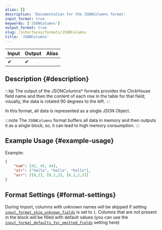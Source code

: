 ```yaml
---
alias: []
description: 'Documentation for the JSONColumns format'
input_format: true
keywords: ['JSONColumns']
output_format: true
slug: /interfaces/formats/JSONColumns
title: 'JSONColumns'
---
```


| Input | Output | Alias |
|-------|--------|-------|
| ✔     | ✔      |       |

## Description {#description}

:::tip
The output of the JSONColumns* formats provides the ClickHouse field name and then the content of each row in the table for that field;
visually, the data is rotated 90 degrees to the left.
:::

In this format, all data is represented as a single JSON Object.

:::note
The `JSONColumns` format buffers all data in memory and then outputs it as a single block, so, it can lead to high memory consumption.
:::

## Example Usage {#example-usage}

Example:

```json
{
    "num": [42, 43, 44],
    "str": ["hello", "hello", "hello"],
    "arr": [[0,1], [0,1,2], [0,1,2,3]]
}
```

## Format Settings {#format-settings}

During import, columns with unknown names will be skipped if setting [`input_format_skip_unknown_fields`](/operations/settings/settings-formats.md/#input_format_skip_unknown_fields) is set to `1`.
Columns that are not present in the block will be filled with default values (you can use the [`input_format_defaults_for_omitted_fields`](/operations/settings/settings-formats.md/#input_format_defaults_for_omitted_fields) setting here)